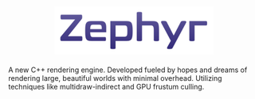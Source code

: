 <h2 align="center"><img src="resources/logo-319x96.png"/></h2>

A new C++ rendering engine. Developed fueled by hopes and dreams of rendering large, beautiful worlds with minimal overhead. Utilizing techniques like multidraw-indirect and GPU frustum culling.
